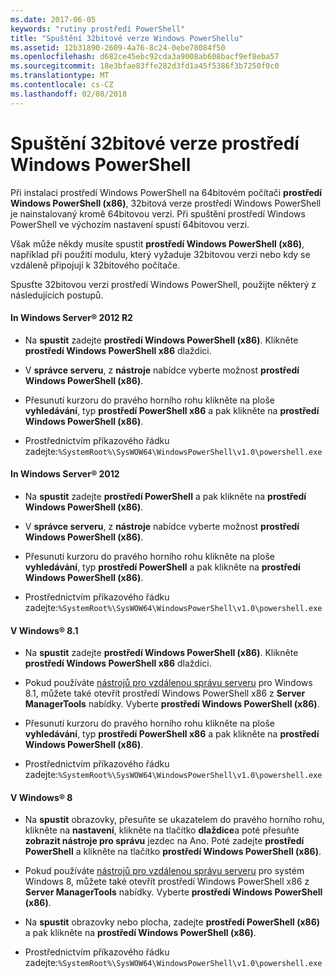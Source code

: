 ```yaml
---
ms.date: 2017-06-05
keywords: "rutiny prostředí PowerShell"
title: "Spuštění 32bitové verze Windows PowerShellu"
ms.assetid: 12b31890-2609-4a76-8c24-0ebe78084f50
ms.openlocfilehash: d682ce45ebc92cda3a9008ab608bacf9ef8eba57
ms.sourcegitcommit: 18e3bfae83ffe282d3fd1a45f5386f3b7250f0c0
ms.translationtype: MT
ms.contentlocale: cs-CZ
ms.lasthandoff: 02/08/2018
---
```

# <a name="starting-the-32-bit-version-of-windows-powershell"></a>Spuštění 32bitové verze prostředí Windows PowerShell
Při instalaci prostředí Windows PowerShell na 64bitovém počítači **prostředí Windows PowerShell (x86)**, 32bitová verze prostředí Windows PowerShell je nainstalovaný kromě 64bitovou verzi. Při spuštění prostředí Windows PowerShell ve výchozím nastavení spustí 64bitovou verzi.

Však může někdy musíte spustit **prostředí Windows PowerShell (x86)**, například při použití modulu, který vyžaduje 32bitovou verzi nebo kdy se vzdáleně připojují k 32bitového počítače.

Spusťte 32bitovou verzi prostředí Windows PowerShell, použijte některý z následujících postupů.

#### <a name="in-windows-server-2012-r2"></a>In Windows Server® 2012 R2

- Na **spustit** zadejte **prostředí Windows PowerShell (x86)**. Klikněte **prostředí Windows PowerShell x86** dlaždici.

- V **správce serveru**, z **nástroje** nabídce vyberte možnost **prostředí Windows PowerShell (x86)**.

- Přesunutí kurzoru do pravého horního rohu klikněte na ploše **vyhledávání**, typ **prostředí PowerShell x86** a pak klikněte na **prostředí Windows PowerShell (x86)**.

- Prostřednictvím příkazového řádku zadejte:`%SystemRoot%\SysWOW64\WindowsPowerShell\v1.0\powershell.exe`

#### <a name="in-windows-server-2012"></a>In Windows Server® 2012

- Na **spustit** zadejte **prostředí PowerShell** a pak klikněte na **prostředí Windows PowerShell (x86)**.

- V **správce serveru**, z **nástroje** nabídce vyberte možnost **prostředí Windows PowerShell (x86)**.

- Přesunutí kurzoru do pravého horního rohu klikněte na ploše **vyhledávání**, typ **prostředí PowerShell** a pak klikněte na **prostředí Windows PowerShell (x86)**.

- Prostřednictvím příkazového řádku zadejte:`%SystemRoot%\SysWOW64\WindowsPowerShell\v1.0\powershell.exe`

#### <a name="in-windows-81"></a>V Windows® 8.1

- Na **spustit** zadejte **prostředí Windows PowerShell (x86)**. Klikněte **prostředí Windows PowerShell x86** dlaždici.

- Pokud používáte [nástrojů pro vzdálenou správu serveru](http://go.microsoft.com/fwlink/?LinkID=304145) pro Windows 8.1, můžete také otevřít prostředí Windows PowerShell x86 z **Server ManagerTools** nabídky. Vyberte **prostředí Windows PowerShell (x86)**.

- Přesunutí kurzoru do pravého horního rohu klikněte na ploše **vyhledávání**, typ **prostředí PowerShell x86** a pak klikněte na **prostředí Windows PowerShell (x86)**.
   
- Prostřednictvím příkazového řádku zadejte:`%SystemRoot%\SysWOW64\WindowsPowerShell\v1.0\powershell.exe`

#### <a name="in-windows-8"></a>V Windows® 8

- Na **spustit** obrazovky, přesuňte se ukazatelem do pravého horního rohu, klikněte na **nastavení**, klikněte na tlačítko **dlaždice**a poté přesuňte **zobrazit nástroje pro správu** jezdec na Ano. Poté zadejte **prostředí PowerShell** a klikněte na tlačítko **prostředí Windows PowerShell (x86)**.

- Pokud používáte [nástrojů pro vzdálenou správu serveru](http://www.microsoft.com/download/details.aspx?id=28972) pro systém Windows 8, můžete také otevřít prostředí Windows PowerShell x86 z **Server ManagerTools** nabídky. Vyberte **prostředí Windows PowerShell (x86)**.

- Na **spustit** obrazovky nebo plocha, zadejte **prostředí PowerShell (x86)** a pak klikněte na **prostředí Windows PowerShell (x86)**.

- Prostřednictvím příkazového řádku zadejte:`%SystemRoot%\SysWOW64\WindowsPowerShell\v1.0\powershell.exe`

